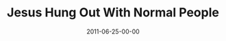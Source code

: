 ---
layout: message
category: message
series: "Jesus: The Greatest Show on Earth"
title: "Jesus Hung Out With Normal People"
date: 2011-06-25-00-00
message_id: 680
sc-permalink-url: "http://soundcloud.com/crdschurch/jesus-hung-out-with-normal"
audio: "http://s3.amazonaws.com/crossroads-media/messages/audio/greatestshow02.mp3"
audio-duration: "43:08"
program: "http://s3.amazonaws.com/crossroads-media/documents/06_25-26_11Program.pdf"
description: "Brian Tome talks about how Jesus went out of his way to hang out with normal people."
video: "http://s3.amazonaws.com/crossroads-media/messages/video/greatestshow02.mp4"
video-duration: "43:14"
yt-video-id: "GD5nhUp-wCg"
video-image: "http://s3.amazonaws.com/crossroads-media/images/greatestshow02_still.jpg"
tag: 
 - tome
 - friendship
 - relationships
 - citylink
 - baptism
 - program
 - game-change
explicit: false
---